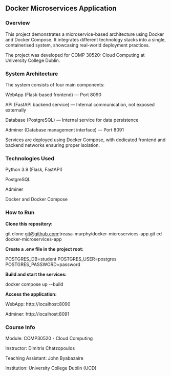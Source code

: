 ## **Docker Microservices Application**

### **Overview**

This project demonstrates a microservice-based architecture using Docker and Docker Compose. It 
integrates different technology stacks into a single, containerised system, showcasing real-world 
deployment practices.

The project was developed for COMP 30520: Cloud Computing at University College Dublin.

### **System Architecture**

The system consists of four main components:

WebApp (Flask-based frontend) — Port 8090

API (FastAPI backend service) — Internal communication, not exposed externally

Database (PostgreSQL) — Internal service for data persistence

Adminer (Database management interface) — Port 8091

Services are deployed using Docker Compose, with dedicated frontend and backend networks ensuring 
proper isolation.

### **Technologies Used**

Python 3.9 (Flask, FastAPI)

PostgreSQL

Adminer

Docker and Docker Compose

### **How to Run**

**Clone this repository:**

git clone git@github.com:treasa-murphy/docker-microservices-app.git
cd docker-microservices-app

**Create a .env file in the project root:**

POSTGRES_DB=student
POSTGRES_USER=postgres
POSTGRES_PASSWORD=password

**Build and start the services:**

docker compose up --build

**Access the application:**

WebApp: http://localhost:8090

Adminer: http://localhost:8091


### **Course Info**

Module: COMP30520 - Cloud Computing

Instructor: Dimitris Chatzopoulos

Teaching Assistant: John Byabazaire

Institution: University College Dublin (UCD)
